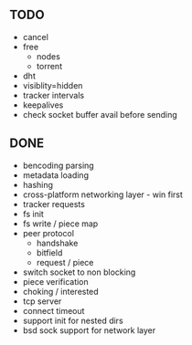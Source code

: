## TODO

* cancel
* free
  * nodes
  * torrent
* dht
* visiblity=hidden
* tracker intervals
* keepalives
* check socket buffer avail before sending

## DONE

* bencoding parsing
* metadata loading
* hashing
* cross-platform networking layer - win first
* tracker requests
* fs init
* fs write / piece map
* peer protocol
  * handshake
  * bitfield
  * request / piece
* switch socket to non blocking
* piece verification
* choking / interested
* tcp server
* connect timeout
* support init for nested dirs
* bsd sock support for network layer